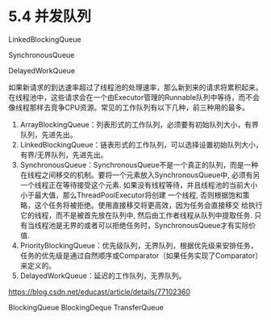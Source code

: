 # 5.4 并发队列

LinkedBlockingQueue

SynchronousQueue 

DelayedWorkQueue

如果新请求的到达速率超过了线程池的处理速率，那么新到来的请求将累积起来。在线程池中，这些请求会在一个由Executor管理的Runnable队列中等待，而不会像线程那样去竞争CPU资源。常见的工作队列有以下几种，前三种用的最多。

1. ArrayBlockingQueue：列表形式的工作队列，必须要有初始队列大小，有界队列，先进先出。
2. LinkedBlockingQueue：链表形式的工作队列，可以选择设置初始队列大小，有界/无界队列，先进先出。
3. SynchronousQueue：SynchronousQueue不是一个真正的队列，而是一种在线程之间移交的机制。要将一个元素放入SynchronousQueue中, 必须有另一个线程正在等待接受这个元素. 如果没有线程等待，并且线程池的当前大小小于最大值，那么ThreadPoolExecutor将创建 一个线程, 否则根据饱和策略，这个任务将被拒绝。使用直接移交将更高效，因为任务会直接移交 给执行它的线程，而不是被首先放在队列中, 然后由工作者线程从队列中提取任务. 只有当线程池是无界的或者可以拒绝任务时，SynchronousQueue才有实际价值.
4. PriorityBlockingQueue：优先级队列，无界队列，根据优先级来安排任务，任务的优先级是通过自然顺序或Comparator（如果任务实现了Comparator）来定义的。
5. DelayedWorkQueue：延迟的工作队列，无界队列。



https://blog.csdn.net/educast/article/details/77102360

BlockingQueue  BlockingDeque  TransferQueue

